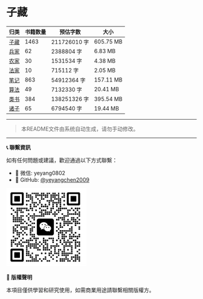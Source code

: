 # 子藏

| 归类 | 书籍数量 | 预估字数 | 大小 |
| --- | --- | --- | --- |
| [子藏](子藏/README.md) | 1463 | 211726010 字 | 605.75 MB |
| [兵家](子藏/兵家/README.md) | 62 | 2388804 字 | 6.83 MB |
| [农家](子藏/农家/README.md) | 30 | 1531534 字 | 4.38 MB |
| [法家](子藏/法家/README.md) | 10 | 715112 字 | 2.05 MB |
| [笔记](子藏/笔记/README.md) | 863 | 54912364 字 | 157.11 MB |
| [算法](子藏/算法/README.md) | 49 | 7132330 字 | 20.41 MB |
| [类书](子藏/类书/README.md) | 384 | 138251326 字 | 395.54 MB |
| [诸子](子藏/诸子/README.md) | 65 | 6794540 字 | 19.44 MB |

---

> 本README文件由系统自动生成，请勿手动修改。
---
**📞 聯繫資訊**



如有任何問題或建議，歡迎通過以下方式聯繫：

- 📧 微信: yeyang0802
- 🐙 GitHub: [@yeyangchen2009](https://github.com/yeyangchen2009)

![](/_media/lxfs.jpg)


**📄 版權聲明**

本項目僅供學習和研究使用，如需商業用途請聯繫相關版權方。
